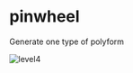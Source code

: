 # pinwheel
Generate one type of polyform

![level4](https://github.com/johndberglund/pinwheel/assets/89613504/8223063a-283e-47cd-bcd8-1f5843669df6)

